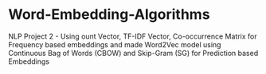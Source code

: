# Word-Embedding-Algorithms
NLP Project 2 - Using ount Vector, TF-IDF Vector, Co-occurrence Matrix for Frequency based embeddings and made Word2Vec model using  Continuous Bag of Words (CBOW) and Skip-Gram (SG) for Prediction based Embeddings 
